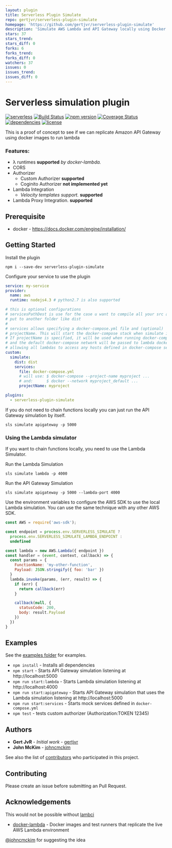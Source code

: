 ```yaml
---
layout: plugin
title: Serverless Plugin Simulate
repo: gertjvr/serverless-plugin-simulate
homepage: 'https://github.com/gertjvr/serverless-plugin-simulate'
description: 'Simulate AWS Lambda and API Gateway locally using Docker'
stars: 37
stars_trend: 
stars_diff: 0
forks: 6
forks_trend: 
forks_diff: 0
watchers: 37
issues: 0
issues_trend: 
issues_diff: 0
---
```



# Serverless simulation plugin

[![serverless](http://public.serverless.com/badges/v3.svg)](http://www.serverless.com)
[![Build Status](https://travis-ci.org/serverless-community-labs/serverless-plugin-simulate.svg?branch=master)](https://travis-ci.org/gertjvr/serverless-plugin-simulate)
[![npm version](https://badge.fury.io/js/serverless-plugin-simulate.svg)](https://badge.fury.io/js/serverless-plugin-simulate)
[![Coverage Status](https://coveralls.io/repos/github/serverless-community-labs/serverless-plugin-simulate/badge.svg?branch=master)](https://coveralls.io/github/serverless-community-labs/serverless-plugin-simulate?branch=master)
[![dependencies](https://img.shields.io/david/serverless-community-labs/serverless-plugin-simulate.svg)](https://www.npmjs.com/package/serverless-plugin-simulate)
[![license](https://img.shields.io/npm/l/serverless-plugin-simulate.svg)](https://www.npmjs.com/package/serverless-plugin-simulate)

This is a proof of concept to see if we can replicate Amazon API Gateway using docker images to run lambda

### Features:

- λ runtimes **supported** _by docker-lambda._
- CORS
- Authorizer
  - Custom Authorizer **supported**
  - Coginito Authorizer **not implemented yet**
- Lambda Integration
  - _Velocity templates support._ **supported**
- Lambda Proxy Integration. **supported**

## Prerequisite
- docker - https://docs.docker.com/engine/installation/

## Getting Started
Install the plugin
```
npm i --save-dev serverless-plugin-simulate
```

Configure your service to use the plugin

```yaml
service: my-service
provider:
  name: aws
  runtime: nodejs4.3 # python2.7 is also supported

# this is optional configurations
# servicesPathDest is use for the case u want to compile all your src and out
# put to another folder like dist
#
# services allows specifying a docker-compose.yml file and (optional)
# projectName. This will start the docker-compose stack when simulate is run.
# If projectName is specified, it will be used when running docker-compose,
# and the default docker-compose network will be passed to lambda docker commands
# allowing all lambdas to access any hosts defined in docker-compose services
custom:
  simulate:
    dist: dist
    services:
      file: docker-compose.yml
      # will use: $ docker-compose --project-name myproject ...
      # and:      $ docker --network myproject_default ...
      projectName: myproject

plugins:
  - serverless-plugin-simulate
```

If you do not need to chain functions locally
you can just run the API Gateway simulation by itself.
```
sls simulate apigateway -p 5000
```

### Using the Lambda simulator
If you want to chain functions locally, you need to use
the Lambda Simulator.

Run the Lambda Simulation
```
sls simulate lambda -p 4000
```

Run the API Gateway Simulation
```
sls simulate apigateway -p 5000 --lambda-port 4000
```

Use the environment variables to configure the AWS SDK
to use the local Lambda simulation. You can use the same
technique with any other AWS SDK.

```js
const AWS = require('aws-sdk');

const endpoint = process.env.SERVERLESS_SIMULATE ?
  process.env.SERVERLESS_SIMULATE_LAMBDA_ENDPOINT :
  undefined

const lambda = new AWS.Lambda({ endpoint })
const handler = (event, context, callback) => {
  const params = {
    FunctionName: 'my-other-function',
    Payload: JSON.stringify({ foo: 'bar' })
  }
  lambda.invoke(params, (err, result) => {
    if (err) {
      return callback(err)
    }

    callback(null, {
      statusCode: 200,
      body: result.Payload
    })
  })
}
```

## Examples

See the [examples folder](https://github.com/gertjvr/serverless-plugin-simulate/tree/master/examples)
for examples.

- `npm install` - Installs all dependencies
- `npm start` - Starts API Gateway simulation listening at http://localhost:5000
- `npm run start:lambda` - Starts Lambda simulation listening at http://localhost:4000
- `npm run start:apigateway` - Starts API Gateway simulation that uses the Lambda
simulation listening at http://localhost:5000
- `npm run start:services` - Starts mock services defined in `docker-compose.yml`
- `npm test` - tests custom authorizer (Authorization:TOKEN 12345)

## Authors

* **Gert JvR** - *Initial work* - [gertjvr](https://github.com/gertjvr)
* **John McKim** - [johncmckim](https://github.com/johncmckim)

See also the list of [contributors](https://github.com/serverless-community-labs/serverless-plugin-simulate/contributors) who participated in this project.

## Contributing
Please create an issue before submitting an Pull Request.

## Acknowledgements
This would not be possible without [lambci](http://lambci.org/)
- [docker-lambda](https://github.com/lambci/docker-lambda) - Docker images and test runners that replicate the live AWS Lambda environment

[@johncmckim](https://github.com/johncmckim) for suggesting the idea
